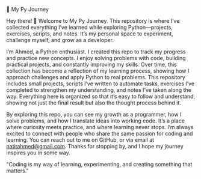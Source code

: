 🐍 My Py Journey

Hey there! 👋 Welcome to My Py Journey. This repository is where I’ve collected everything I’ve learned while exploring Python—projects, exercises, scripts, and notes. It’s my personal space to experiment, challenge myself, and grow as a developer.

I’m Ahmed, a Python enthusiast. I created this repo to track my progress and practice new concepts. I enjoy solving problems with code, building practical projects, and constantly improving my skills. Over time, this collection has become a reflection of my learning process, showing how I approach challenges and apply Python to real problems.
This repository includes small projects, scripts I’ve written to automate tasks, exercises I’ve completed to strengthen my understanding, and notes I’ve taken along the way. Everything here is organized so that it’s easy to follow and understand, showing not just the final result but also the thought process behind it.

By exploring this repo, you can see my growth as a programmer, how I solve problems, and how I translate ideas into working code. It’s a place where curiosity meets practice, and where learning never stops.
I’m always excited to connect with people who share the same passion for coding and learning. You can reach out to me on GitHub, or via email at natitahmed@gmail.com.
Thanks for stopping by, and I hope my journey inspires you in some way.

"Coding is my way of learning, experimenting, and creating something that matters."
